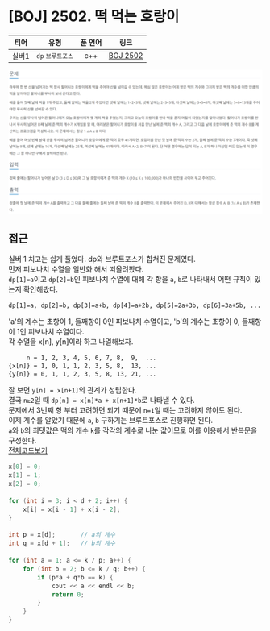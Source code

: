 # [BOJ] 2502. 떡 먹는 호랑이
| 티어 | 유형 | 푼 언어 | 링크 |
| :-: | :-: | :-: | :-: |
|실버1|`dp` `브루트포스`|c++|[BOJ 2502](https://www.acmicpc.net/problem/2502)|

![alt text](image.png)

## 접근
실버 1 치고는 쉽게 풀었다. dp와 브루트포스가 합쳐진 문제였다.    
먼저 피보나치 수열을 일반화 해서 떠올려봤다.    
`dp[1]=a`이고 `dp[2]=b`인 피보나치 수열에 대해 각 항을 `a`, `b`로 나타내서 어떤 규칙이 있는지 확인해봤다.    
```
dp[1]=a, dp[2]=b, dp[3]=a+b, dp[4]=a+2b, dp[5]=2a+3b, dp[6]=3a+5b, ...
```
'a'의 계수는 초항이 1, 둘째항이 0인 피보나치 수열이고, 'b'의 계수는 초항이 0, 둘째항이 1인 피보나치 수열이다.   
각 수열을 x[n], y[n]이라 하고 나열해보자.    
```
     n = 1, 2, 3, 4, 5, 6, 7, 8,  9,  ...
{x[n]} = 1, 0, 1, 1, 2, 3, 5, 8,  13, ...
{y[n]} = 0, 1, 1, 2, 3, 5, 8, 13, 21, ...
```
잘 보면 `y[n] = x[n+1]`의 관계가 성립한다.    
결국 `n≥2`일 때 `dp[n] = x[n]*a + x[n+1]*b`로 나타낼 수 있다.   
문제에서 3번째 항 부터 고려하면 되기 때문에 `n=1`일 때는 고려하지 않아도 된다.   
이제 계수를 알았기 때문에 `a`, `b` 구하기는 브루트포스로 진행하면 된다.     
`a`와 `b`의 최댓값은 떡의 개수 `k`를 각각의 계수로 나눈 값이므로 이를 이용해서 반복문을 구성한다.   
[전체코드보기](2502.cpp) 

```cpp
x[0] = 0;
x[1] = 1;
x[2] = 0;

for (int i = 3; i < d + 2; i++) {
    x[i] = x[i - 1] + x[i - 2];
}

int p = x[d];       // a의 계수
int q = x[d + 1];   // b의 계수

for (int a = 1; a <= k / p; a++) {
    for (int b = 2; b <= k / q; b++) {
        if (p*a + q*b == k) {
            cout << a << endl << b;
            return 0;
        }
    }
}
```

